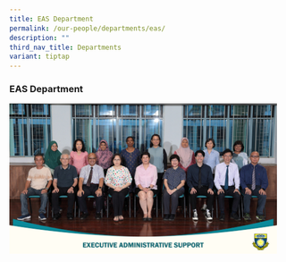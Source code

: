 ```yaml
---
title: EAS Department
permalink: /our-people/departments/eas/
description: ""
third_nav_title: Departments
variant: tiptap
---
```

<h3><strong>EAS Department</strong></h3>
<p></p>
<div class="isomer-image-wrapper">
<img style="width: 95%;" height="auto" width="100%" alt="EAS 2024" src="/images/Our People/School Departments/EAS_24.jpg">
</div>
<p></p>